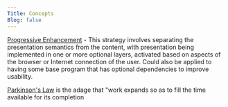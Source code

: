 ```yaml
---
Title: Concepts
Blog: false
---
```


[Progressive Enhancement](https://en.wikipedia.org/wiki/Progressive_enhancement) - This strategy involves separating the presentation semantics from the content, with presentation being implemented in one or more optional layers, activated based on aspects of the browser or Internet connection of the user. Could also be applied to having some base program that has optional dependencies to improve usability.

[Parkinson's Law](https://en.wikipedia.org/wiki/Parkinson%27s_law) is the adage that "work expands so as to fill the time available for its completion
